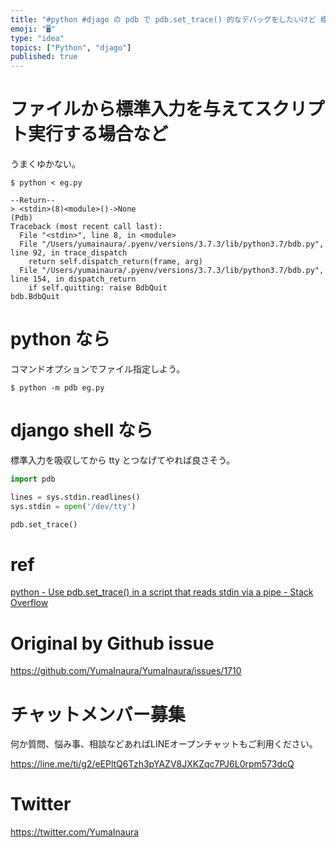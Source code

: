 ```yaml
---
title: "#python #djago の pdb で pdb.set_trace() 的なデバッグをしたいけど 標準入出力の関係でうまく使えない場合"
emoji: "🖥"
type: "idea"
topics: ["Python", "djago"]
published: true
---
```


# ファイルから標準入力を与えてスクリプト実行する場合など

うまくゆかない。

```
$ python < eg.py

--Return--
> <stdin>(8)<module>()->None
(Pdb)
Traceback (most recent call last):
  File "<stdin>", line 8, in <module>
  File "/Users/yumainaura/.pyenv/versions/3.7.3/lib/python3.7/bdb.py", line 92, in trace_dispatch
    return self.dispatch_return(frame, arg)
  File "/Users/yumainaura/.pyenv/versions/3.7.3/lib/python3.7/bdb.py", line 154, in dispatch_return
    if self.quitting: raise BdbQuit
bdb.BdbQuit
```

# python なら

コマンドオプションでファイル指定しよう。

```
$ python -m pdb eg.py
```

# django shell なら

標準入力を吸収してから tty とつなげてやれば良さそう。

```py
import pdb

lines = sys.stdin.readlines()
sys.stdin = open('/dev/tty')

pdb.set_trace()
```

# ref

[python - Use pdb.set_trace() in a script that reads stdin via a pipe - Stack Overflow](https://stackoverflow.com/questions/9178751/use-pdb-set-trace-in-a-script-that-reads-stdin-via-a-pipe)

# Original by Github issue

https://github.com/YumaInaura/YumaInaura/issues/1710








<!-- Update From Qiita API -->

# チャットメンバー募集


何か質問、悩み事、相談などあればLINEオープンチャットもご利用ください。

https://line.me/ti/g2/eEPltQ6Tzh3pYAZV8JXKZqc7PJ6L0rpm573dcQ





# Twitter


https://twitter.com/YumaInaura


<!-- Update From Qiita API -->


